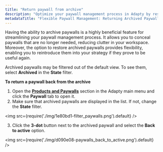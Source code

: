 ```yaml
---
title: "Return paywall from archive"
description: "Optimize your paywall management process in Adapty by restoring archived paywalls, providing flexibility for reintroduction into your strategy when necessary. Learn how to efficiently return archived paywalls and enhance your paywall management experience"
metadataTitle: "Flexible Paywall Management: Returning Archived Paywalls in Adapty"
---
```


Having the ability to archive paywalls is a highly beneficial feature for streamlining your paywall management process. It allows you to conceal paywalls that are no longer needed, reducing clutter in your workspace. Moreover, the option to restore archived paywalls provides flexibility, enabling you to reintroduce them into your strategy if they prove to be useful again.

Archived paywalls may be filtered out of the default view. To see them, select **Archived** in the **State** filter.

**To return a paywall back from the archive**

1. Open the [**Products and Paywalls**](https://app.adapty.io/paywalls) section in the Adapty main menu and click the **Paywall** tab to open it. 
2. Make sure that archived paywalls are displayed in the list. If not, change the **State** filter.

   
<img
  src={require('./img/1e80bd1-filter_paywalls.png').default}
/>



3. Click the **3-dot** button next to the archived paywall and select the **Back to active** option.

   
<img
  src={require('./img/d090e08-paywalls_back_to_active.png').default}
/>




